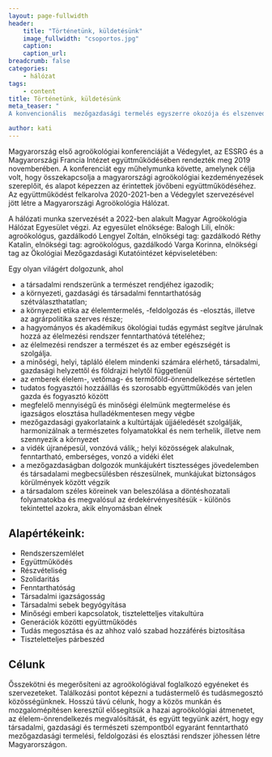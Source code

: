 ```yaml
---
layout: page-fullwidth
header: 
    title: "Történetünk, küldetésünk"
    image_fullwidth: "csoportos.jpg"
    caption:
    caption_url: 
breadcrumb: false
categories:
    - hálózat
tags:
    - content
title: Történetünk, küldetésünk
meta_teaser: "
A konvencionális  mezőgazdasági termelés egyszerre okozója és elszenvedője az éghajlat-változásnak, a talajok eróziójának és a környezetszennyezésnek, pedig a világ - egyre növekvő - lakosságának élelmezése a mezőgazdálkodáson múlik.  Így az egész élelmiszer-rendszerre kiterjedő szemléletváltásra van  szükség, ha a társadalmi igazságosságot szem előtt tartva szeretnénk megóvni a természeti erőforrásokat és alkalmazkodni az éghajlatváltozás során felmerülő kihívásokhoz. Az ENSZ Élelmezésügyi és Mezőgazdasági Világszervezete (FAO) az agroökológiát az éhezés, a szegénység és a klímaváltozás elleni munka egyik kulcsfontosságú eszközeként azonosította. Az agroökológia lehetővé teszi a  hosszú távon is  fenntartható, - a környezet és ember számára egyaránt egészséges - élelmiszer-rendszerek kialakítását."

author: kati
---
```


Magyarország első agroökológiai konferenciáját a Védegylet, az ESSRG és a Magyarországi Francia Intézet együttműködésében rendezték meg 2019 novemberében. A konferenciát egy műhelymunka követte, amelynek célja volt, hogy összekapcsolja a magyarországi agroökológiai kezdeményezések szereplőit, és alapot képezzen az érintettek jövőbeni együttműködéséhez. Az együttműködést felkarolva 2020-2021-ben a Védegylet szervezésével jött létre  a Magyarországi Agroökológia Hálózat. 

A hálózati munka szervezését a 2022-ben alakult Magyar Agroökológia Hálózat Egyesület végzi. Az egyesület elnöksége:
Balogh Lili, elnök: agroökológus, gazdálkodó
Lengyel Zoltán, elnökségi tag: gazdálkodó
Réthy Katalin, elnökségi tag: agroökológus, gazdálkodó
Varga Korinna, elnökségi tag az Ökológiai Mezőgazdasági Kutatóintézet képviseletében:

Egy olyan világért dolgozunk, ahol

  * a társadalmi rendszerünk a természet rendjéhez igazodik;
  * a környezeti, gazdasági és társadalmi fenntarthatóság szétválaszthatatlan;
  * a környezeti etika az élelemtermelés, -feldolgozás és -elosztás, illetve az agrárpolitika szerves része;
  * a hagyományos és akadémikus ökológiai tudás egymást segítve járulnak hozzá az élelmezési rendszer fenntarthatóvá tételéhez;
  * az élelmezési rendszer a természet és az ember egészségét is szolgálja.
  * a minőségi, helyi, tápláló élelem mindenki számára elérhető, társadalmi, gazdasági helyzettől és földrajzi helytől függetlenül
  * az emberek élelem-, vetőmag- és termőföld-önrendelkezése sértetlen
  * tudatos fogyasztói hozzáállás és szorosabb együttműködés van jelen gazda és fogyasztó között
  * megfelelő mennyiségű és minőségi élelmünk megtermelése és igazságos elosztása hulladékmentesen megy végbe
  * mezőgazdasági gyakorlataink a kultúrtájak újjáéledését szolgálják, harmonizálnak a természetes folyamatokkal és nem terhelik, illetve nem szennyezik a környezet
  * a vidék újranépesül, vonzóvá válik,; helyi közösségek alakulnak, fenntartható, emberséges, vonzó a vidéki élet
  * a mezőgazdaságban dolgozók munkájukért tisztességes jövedelemben és társadalami megbecsülésben részesülnek, munkájukat biztonságos körülmények között végzik
  * a társadalom széles köreinek van beleszólása a döntéshozatali folyamatokba és megvalósul az érdekérvényesítésük - különös tekintettel azokra, akik elnyomásban élnek   

## Alapértékeink:

  * Rendszerszemlélet
  * Együttműködés
  * Részvételiség
  * Szolidaritás
  * Fenntarthatóság
  * Társadalmi igazságosság
  * Társadalmi sebek begyógyítása
  * Minőségi emberi kapcsolatok, tiszteletteljes vitakultúra
  * Generációk közötti együttműködés
  * Tudás megosztása és az ahhoz való szabad hozzáférés biztosítása
  * Tiszteletteljes párbeszéd


## Célunk

Ősszekötni és megerősíteni az agroökológiával foglalkozó egyéneket és szervezeteket. Találkozási pontot képezni a tudástermelő és tudásmegosztó közösségünknek.
Hosszú távú célunk, hogy a közös munkán és mozgalomépítésen keresztül elősegítsük a hazai agroökológiai átmenetet, az élelem-önrendelkezés megvalósítását, és együtt tegyünk azért, hogy egy társadalmi, gazdasági és természeti szempontból egyaránt fenntartható mezőgazdasági termelési, feldolgozási és elosztási rendszer jöhessen létre Magyarországon.
